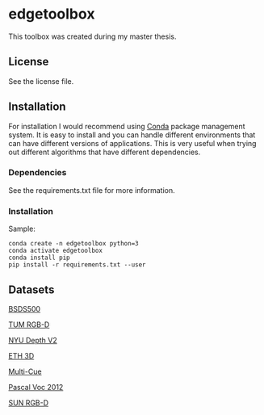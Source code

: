 # edgetoolbox
This toolbox was created during my master thesis.

## License

See the license file.

## Installation
For installation I would recommend using [Conda](https://docs.conda.io/projects/conda/en/latest/user-guide/install/) package management system. It is easy to install and you can handle different environments that can have different versions of applications. This is very useful when trying out different algorithms that have different dependencies.

### Dependencies

See the requirements.txt file for more information.

### Installation

Sample: 

    conda create -n edgetoolbox python=3
    conda activate edgetoolbox
    conda install pip
    pip install -r requirements.txt --user

## Datasets

[BSDS500](https://www2.eecs.berkeley.edu/Research/Projects/CS/vision/grouping/resources.html)

[TUM RGB-D](https://vision.in.tum.de/data/datasets/rgbd-dataset)

[NYU Depth V2](https://cs.nyu.edu/~silberman/datasets/nyu_depth_v2.html)

[ETH 3D](https://www.eth3d.net/slam_overview)

[Multi-Cue](http://serre-lab.clps.brown.edu/resource/multicue/)

[Pascal Voc 2012](https://pjreddie.com/projects/pascal-voc-dataset-mirror/)

[SUN RGB-D](http://rgbd.cs.princeton.edu/)